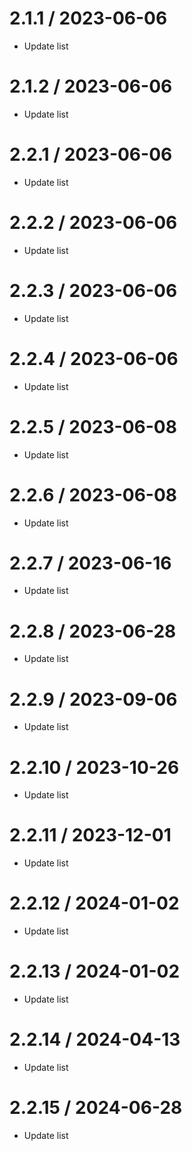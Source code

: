 2.1.1 / 2023-06-06
====================

  * Update list

2.1.2 / 2023-06-06
====================

  * Update list

2.2.1 / 2023-06-06
====================

  * Update list

2.2.2 / 2023-06-06
====================

  * Update list

2.2.3 / 2023-06-06
====================

  * Update list

2.2.4 / 2023-06-06
====================

  * Update list

2.2.5 / 2023-06-08
====================

  * Update list

2.2.6 / 2023-06-08
====================

  * Update list

2.2.7 / 2023-06-16
====================

  * Update list

2.2.8 / 2023-06-28
====================

  * Update list

2.2.9 / 2023-09-06
====================

  * Update list

2.2.10 / 2023-10-26
====================

  * Update list

2.2.11 / 2023-12-01
====================

  * Update list

2.2.12 / 2024-01-02
====================

  * Update list

2.2.13 / 2024-01-02
====================

  * Update list

2.2.14 / 2024-04-13
====================

  * Update list

2.2.15 / 2024-06-28
====================

  * Update list

